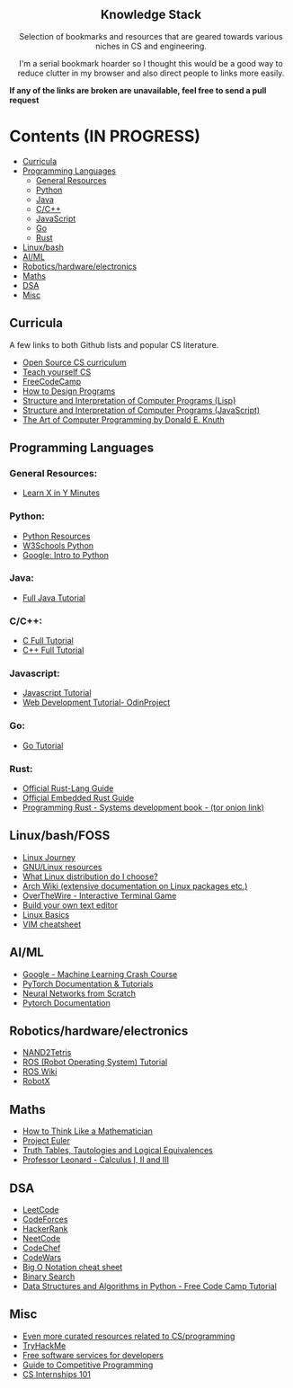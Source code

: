 <h2 align="center"> Knowledge Stack </h2>
<p align="center"> Selection of bookmarks and resources that are geared towards various niches in CS and engineering. </p>
<p align="center"> I'm a serial bookmark hoarder so I thought this would be a good way to reduce clutter in my browser and also direct people to links more easily. </p>

<!---
testing note -- ADD IMAGE HERE - quick change in photoshop tbh - also make this into a html website alongside the README.md :)
--->

**If any of the links are broken are unavailable, feel free to send a pull request**

# Contents (IN PROGRESS)
- [Curricula](#curricula)
- [Programming Languages](#Programming-Languages)
  - [General Resources](#general-resources)
  - [Python](#Python)
  - [Java](#Java)
  - [C/C++](#C/C++)
  - [JavaScript](#JavaScript)
  - [Go](#Go)
  - [Rust](#Rust)
- [Linux/bash](#Linux/bash)
- [AI/ML](#AI/ML)
- [Robotics/hardware/electronics](#Robotics/hardware/electronics)
- [Maths](#Maths)
- [DSA](#DSA)
- [Misc](#Misc)


## Curricula
A few links to both Github lists and popular CS literature.
- [Open Source CS curriculum](https://github.com/ossu/computer-science)
- [Teach yourself CS](https://teachyourselfcs.com/)
- [FreeCodeCamp](https://www.freecodecamp.org)
- [How to Design Programs](https://htdp.org/)
- [Structure and Interpretation of Computer Programs (Lisp)](https://web.mit.edu/6.001/6.037/sicp.pdf)
- [Structure and Interpretation of Computer Programs (JavaScript)](https://freecomputerbooks.com/Structure-and-Interpretation-of-Computer-Programs-JavaScript-Edition.html)
- [The Art of Computer Programming by Donald E. Knuth](https://au1lib.org/book/2714421/445224)

## Programming Languages
### General Resources:
- [Learn X in Y Minutes](https://learnxinyminutes.com/)
### Python:
- [Python Resources](https://79kimmy.github.io/python/)
- [W3Schools Python](https://www.w3schools.com/python/)
- [Google: Intro to Python](https://developers.google.com/edu/python/)
### Java:
- [Full Java Tutorial](https://www.youtube.com/watch?v=xk4_1vDrzzo)
### C/C++:
- [C Full Tutorial](https://www.youtube.com/watch?v=87SH2Cn0s9A)
- [C++ Full Tutorial](https://www.youtube.com/watch?v=-TkoO8Z07hI)
### Javascript:
- [Javascript Tutorial](https://javascript.info/)
- [Web Development Tutorial- OdinProject](https://www.theodinproject.com/)
### Go:
- [Go Tutorial](https://go.dev/tour/welcome/1)
### Rust:
- [Official Rust-Lang Guide](https://doc.rust-lang.org/book/)
- [Official Embedded Rust Guide](https://docs.rust-embedded.org/book/)
- [Programming Rust - Systems development book - (tor onion link)](http://bookszlibb74ugqojhzhg2a63w5i2atv5bqarulgczawnbmsb6s6qead.onion/book/16688977/57005c)

## Linux/bash/FOSS
- [Linux Journey](https://linuxjourney.com/)
- [GNU/Linux resources](https://fglt.nl/)
- [What Linux distribution do I choose?](https://wiki.installgentoo.com/index.php/Babbies_First_Linux)
- [Arch Wiki (extensive documentation on Linux packages etc.)](https://wiki.archlinux.org/)
- [OverTheWire - Interactive Terminal Game](https://overthewire.org/wargames/bandit/)
- [Build your own text editor](https://viewsourcecode.org/snaptoken/kilo/)
- [Linux Basics](https://www.digitalocean.com/community/tutorials/an-introduction-to-linux-basics)
- [VIM cheatsheet](https://devhints.io/vim)

## AI/ML
- [Google - Machine Learning Crash Course](https://developers.google.com/machine-learning/crash-course)
- [PyTorch Documentation & Tutorials](https://pytorch.org/tutorials/)
- [Neural Networks from Scratch](https://nnfs.io/)
- [Pytorch Documentation](https://pytorch.org/tutorials/beginner/nn_tutorial.html)

## Robotics/hardware/electronics
- [NAND2Tetris](https://www.nand2tetris.org/)
- [ROS (Robot Operating System) Tutorial](https://github.com/usydroboticsclub/ros)
- [ROS Wiki](https://wiki.ros.org/)
- [RobotX](https://robotx.org/)

## Maths
- [How to Think Like a Mathematician](https://blngcc.files.wordpress.com/2008/11/2-kevin-houston-how-to-think-like-a-mathematician.pdf)
- [Project Euler](https://projecteuler.net/)
- [Truth Tables, Tautologies and Logical Equivalences](https://sites.millersville.edu/bikenaga/math-proof/truth-tables/truth-tables.html)
- [Professor Leonard - Calculus I, II and III](https://www.youtube.com/c/ProfessorLeonard/playlists)

## DSA
- [LeetCode](https://leetcode.com/)
- [CodeForces](https://codeforces.com/)
- [HackerRank](https://www.hackerrank.com/)
- [NeetCode](https://neetcode.io/)
- [CodeChef](https://www.codechef.com/)
- [CodeWars](https://www.codewars.com/)
- [Big O Notation cheat sheet](https://www.bigocheatsheet.com/)
- [Binary Search](https://binarysearch.com/)
- [Data Structures and Algorithms in Python - Free Code Camp Tutorial](https://www.youtube.com/watch?v=pkYVOmU3MgA)

## Misc
- [Even more curated resources related to CS/programming](https://progdisc.club/resources/)
- [TryHackMe](https://tryhackme.com/)
- [Free software services for developers](https://free-for.dev/#/)
- [Guide to Competitive Programming](https://usaco.guide/CPH.pdf)
- [CS Internships 101](https://docs.google.com/document/d/1x6uVpjK-bDc7_Up9Gofr91-qovdc2eZW_DpI1N9oNfo/edit)

